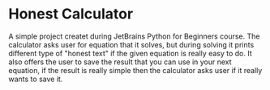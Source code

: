 # Honest Calculator
A simple project createt during JetBrains Python for Beginners course.
The calculator asks user for equation that it solves, but during solving it prints different type of "honest text" if the given equation is really easy to do.
It also offers the user to save the result that you can use in your next equation, if the result is really simple then the calculator asks user if it really wants to save it.
